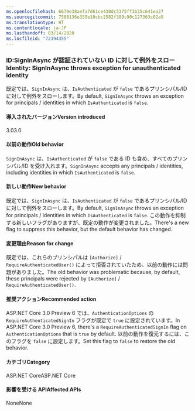 ```yaml
---
ms.openlocfilehash: 6679e38aefa7d61ce430dc5375ff3b35c641ea27
ms.sourcegitcommit: 7588136e355e10cbc2582f389c90c127363c02a5
ms.translationtype: HT
ms.contentlocale: ja-JP
ms.lasthandoff: 03/14/2020
ms.locfileid: "72394355"
---
```

### <a name="identity-signinasync-throws-exception-for-unauthenticated-identity"></a><span data-ttu-id="339ab-101">ID:SignInAsync が認証されていない ID に対して例外をスロー</span><span class="sxs-lookup"><span data-stu-id="339ab-101">Identity: SignInAsync throws exception for unauthenticated identity</span></span>

<span data-ttu-id="339ab-102">既定では、`SignInAsync` は、`IsAuthenticated` が `false` であるプリンシパル/ID に対して例外をスローします。</span><span class="sxs-lookup"><span data-stu-id="339ab-102">By default, `SignInAsync` throws an exception for principals / identities in which `IsAuthenticated` is `false`.</span></span>

#### <a name="version-introduced"></a><span data-ttu-id="339ab-103">導入されたバージョン</span><span class="sxs-lookup"><span data-stu-id="339ab-103">Version introduced</span></span>

<span data-ttu-id="339ab-104">3.0</span><span class="sxs-lookup"><span data-stu-id="339ab-104">3.0</span></span>

#### <a name="old-behavior"></a><span data-ttu-id="339ab-105">以前の動作</span><span class="sxs-lookup"><span data-stu-id="339ab-105">Old behavior</span></span>

<span data-ttu-id="339ab-106">`SignInAsync` は、`IsAuthenticated` が `false` である ID も含め、すべてのプリンシパル/ID を受け入れます。</span><span class="sxs-lookup"><span data-stu-id="339ab-106">`SignInAsync` accepts any principals / identities, including identities in which `IsAuthenticated` is `false`.</span></span>

#### <a name="new-behavior"></a><span data-ttu-id="339ab-107">新しい動作</span><span class="sxs-lookup"><span data-stu-id="339ab-107">New behavior</span></span>

<span data-ttu-id="339ab-108">既定では、`SignInAsync` は、`IsAuthenticated` が `false` であるプリンシパル/ID に対して例外をスローします。</span><span class="sxs-lookup"><span data-stu-id="339ab-108">By default, `SignInAsync` throws an exception for principals / identities in which `IsAuthenticated` is `false`.</span></span> <span data-ttu-id="339ab-109">この動作を抑制する新しいフラグがありますが、既定の動作が変更されました。</span><span class="sxs-lookup"><span data-stu-id="339ab-109">There's a new flag to suppress this behavior, but the default behavior has changed.</span></span>

#### <a name="reason-for-change"></a><span data-ttu-id="339ab-110">変更理由</span><span class="sxs-lookup"><span data-stu-id="339ab-110">Reason for change</span></span>

<span data-ttu-id="339ab-111">既定では、これらのプリンシパルは `[Authorize]` / `RequireAuthenticatedUser()` によって拒否されていたため、以前の動作には問題がありました。</span><span class="sxs-lookup"><span data-stu-id="339ab-111">The old behavior was problematic because, by default, these principals were rejected by `[Authorize]` / `RequireAuthenticatedUser()`.</span></span>

#### <a name="recommended-action"></a><span data-ttu-id="339ab-112">推奨アクション</span><span class="sxs-lookup"><span data-stu-id="339ab-112">Recommended action</span></span>

<span data-ttu-id="339ab-113">ASP.NET Core 3.0 Preview 6 では、`AuthenticationOptions` の `RequireAuthenticatedSignIn` フラグが既定で `true` に設定されています。</span><span class="sxs-lookup"><span data-stu-id="339ab-113">In ASP.NET Core 3.0 Preview 6, there's a `RequireAuthenticatedSignIn` flag on `AuthenticationOptions` that is `true` by default.</span></span> <span data-ttu-id="339ab-114">以前の動作を復元するには、このフラグを `false` に設定します。</span><span class="sxs-lookup"><span data-stu-id="339ab-114">Set this flag to `false` to restore the old behavior.</span></span>

#### <a name="category"></a><span data-ttu-id="339ab-115">カテゴリ</span><span class="sxs-lookup"><span data-stu-id="339ab-115">Category</span></span>

<span data-ttu-id="339ab-116">ASP.NET Core</span><span class="sxs-lookup"><span data-stu-id="339ab-116">ASP.NET Core</span></span>

#### <a name="affected-apis"></a><span data-ttu-id="339ab-117">影響を受ける API</span><span class="sxs-lookup"><span data-stu-id="339ab-117">Affected APIs</span></span>

<span data-ttu-id="339ab-118">None</span><span class="sxs-lookup"><span data-stu-id="339ab-118">None</span></span>

<!-- 

#### Affected APIs

Not detectable via API analysis

-->
